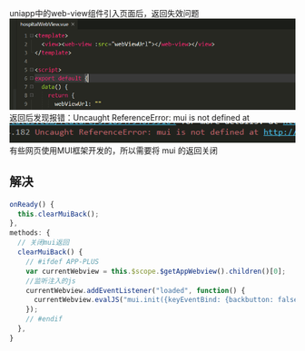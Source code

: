uniapp中的web-view组件引入页面后，返回失效问题
![](assets/【uniapp】中web-view引入页面返回问题/1.png)
返回后发现报错：Uncaught ReferenceError: mui is not defined at
![](assets/【uniapp】中web-view引入页面返回问题/2.png)
有些网页使用MUI框架开发的，所以需要将 mui 的返回关闭
## 解决
```javascript
onReady() {
  this.clearMuiBack();
},
methods: {
  // 关闭mui返回
  clearMuiBack() {
    // #ifdef APP-PLUS
    var currentWebview = this.$scope.$getAppWebview().children()[0];
    //监听注入的js
    currentWebview.addEventListener("loaded", function() {
      currentWebview.evalJS("mui.init({keyEventBind: {backbutton: false }});");
    });
    // #endif
  },
}
```
